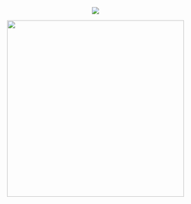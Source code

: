 <div id="header" align="center">
  
![](https://komarev.com/ghpvc/?username=EVILRUSSIAN&label=^__^&color=9fbab8&style=plastic&base=100)

<p align="center">


<p align="center">

<img src="https://files.catbox.moe/wjuahb.png" width="400">

</p>
